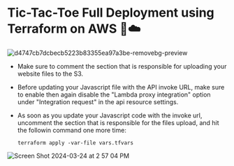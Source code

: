 # Tic-Tac-Toe Full Deployment using Terraform on AWS 🚀☁️

![d4747cb7dcbecb5223b83355ea97a3be-removebg-preview](https://github.com/WaseemCloud/Tic-Tac-Toe-AI-Game-on-AWS-Management-Console-/assets/157589909/6c41585d-d5de-467c-835c-da0cbfe15838)


- Make sure to comment the section that is responsible for uploading your website files to the S3.
- Before updating your Javascript file with the API invoke URL, make sure to enable then again disable the "Lambda proxy integration" option under "Integration request" in the api resource settings.
- As soon as you update your Javascript code with the invoke url, uncomment the section that is responsible for the files upload, and hit the followin command one more time:
  
      terraform apply -var-file vars.tfvars
  
![Screen Shot 2024-03-24 at 2 57 04 PM](https://github.com/WaseemCloud/AWS-Tic-Tac-Toe-Terraform/assets/157589909/cc575f0d-d542-42bd-a520-c3d41123bef9)
